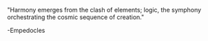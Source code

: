 "Harmony emerges from the clash of elements; logic, the symphony orchestrating the cosmic sequence of creation."
  
-Empedocles
